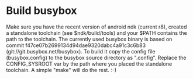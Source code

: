 Build busybox
=============

Make sure you have the recent version of android ndk (current r8), created a standalone toolchain (see $ndk/build/tools) and your $PATH contains the path to the toolchain.
The currently used busybox binary is based on commit f47ce07b2699134d94dae9320dabc4a91c3c6b83 (git://git.busybox.net/busybox).
To build it copy the config file (busybox.config) to the busybox source directory as ".config".
Replace the CONFIG_SYSROOT var by the path where you placed the standalone toolchain.
A simple "make" will do the rest. :-)
